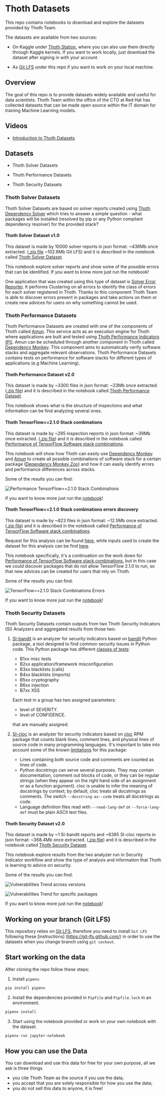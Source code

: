 # Thoth Datasets

This repo contains notebooks to download and explore the datasets provided by Thoth Team.

The datasets are available from two sources:

- On Kaggle under [Thoth Station](https://www.kaggle.com/thothstation/datasets), where you can also use them directly through Kaggle kernels.
If you want to work locally, just download the dataset after signing in with your account.

- As [Git LFS](https://git-lfs.github.com/) under this repo if you want to work on your local machine.

## Overview

The goal of this repo is to provide datasets widely available and useful for data scientists.
Thoth Team within the office of the CTO at Red Hat has collected datasets that can be made open source within the IT domain for training Machine Learning models.

## Videos

- [Introduction to Thoth Datasets](https://www.youtube.com/watch?v=_tZo7eIOzJI)

## Datasets

- Thoth Solver Datasets

- Thoth Performance Datasets

- Thoth Security Datasets

### Thoth Solver Datasets

Thoth Solver Datasets are based on solver reports created using [Thoth Dependency Solver](https://github.com/thoth-station/solver)
which tries to answer a simple question - what packages will be installed (resolved by pip or any Python compliant dependency resolver) for the provided stack?

#### Thoth Solver Dataset v1.0

This dataset is made by 10000 solver reports in json format: ~436Mb once extracted. 
([.zip file](https://github.com/thoth-station/datasets/blob/master/notebooks/thoth-solver-dataset/thoth-solver-dataset-v1.0.zip) ~102.8Mb Git LFS)
and it is described in the notebook called [Thoth Solver Dataset](https://github.com/thoth-station/datasets/blob/master/notebooks/thoth-solver-dataset/ThothSolverDataset.ipynb).

This notebook explore solver reports and show some of the possible errors that can be identified. If you want to know more just run the notebook!

One application that was created using this type of dataset is [Solver Error Reporter](https://github.com/thoth-station/solver-errors-reporter).
It performs Clustering on all errors to identify the class of errors for each solver registered in Thoth. Thanks to this component Thoth Team is able to discover errors
present in packages and take actions on them or create new advices for users on why something cannot be used.

### Thoth Performance Datasets

Thoth Performance Datasets are created with one of the components of Thoth called [Amun](https://github.com/thoth-station/amun-api).
This service acts as an execution engine for Thoth where applications are built and tested using [Thoth Performance Indicators (PI)](https://github.com/thoth-station/performance).
Amun can be scheduled through another component in Thoth called [Dependency Monkey](https://github.com/thoth-station/adviser/blob/master/docs/source/dependency_monkey.rst).
This component aims to automatically verify software stacks and aggregate relevant observations.
Thoth Performance Datasets contains tests on performance for software stacks for different types of applications (e.g Machine Learning).

#### Thoth Performance Dataset v2.0

This dataset is made by ~3300 files in json format: ~23Mb once extracted.
([.zip file](https://github.com/thoth-station/datasets/blob/master/notebooks/thoth-performance-dataset/thoth-performance-dataset-v1.0.zip))
and it is described in the notebook called [Thoth Performance Dataset](https://github.com/thoth-station/datasets/blob/master/notebooks/thoth-performance-dataset/ThothPerformanceDataset.ipynb).

This notebook shows what is the structure of inspections and what information can be find analyzing several ones.

#### Thoth TensorFlow==2.1.0 Stack combinations

This dataset is made by ~295 inspection reports in json format: ~39Mb once extracted.
([.zip file](https://github.com/thoth-station/datasets/blob/master/notebooks/thoth-performance-dataset/thoth-performance-dataset-v1.0.zip))
and it is described in the notebook called [Performance of TensorFlow Software stack combinations](https://github.com/thoth-station/datasets/blob/master/notebooks/thoth-performance-dataset/PerformanceTensorFlow2.1.0SoftwareStackCombinations.ipynb).

This notebook will show how Thoth can easily use [Dependency Monkey](https://github.com/thoth-station/adviser/blob/master/docs/source/dependency_monkey.rst)
and [Amun](https://github.com/thoth-station/amun-api) to create all possible combinations of software stack for a certain package
([Dependency Monkey Zoo](https://github.com/thoth-station/dependency-monkey-zoo)) and how it can easily identify errors and performance differences across stacks.

Some of the results you can find:

![Performance TensorFlow==2.1.0 Stack Combinations](https://raw.githubusercontent.com/thoth-station/datasets/master/notebooks/thoth-performance-dataset/images/TF2.1.0Performance2DPlot.png)

If you want to know more just run the [notebook](https://github.com/thoth-station/datasets/blob/master/notebooks/thoth-performance-dataset/PerformanceTensorFlow2.1.0SoftwareStackCombinations.ipynb)!

#### Thoth TensorFlow==2.1.0 Stack combinations errors discovery

This dataset is made by ~823 files in json format: ~12.5Mb once extracted.
([.zip file](https://github.com/thoth-station/datasets/blob/master/notebooks/thoth-performance-dataset/thoth-performance-dataset-v1.0.zip))
and it is described in the notebook called [Performance of TensorFlow Software stack combinations](https://github.com/thoth-station/datasets/blob/master/notebooks/thoth-performance-dataset/PerformanceTensorFlow2.1.0SoftwareStackCombinationsErrors.ipynb).

Request for this analysis can be found [here](https://github.com/thoth-station/datasets/issues/16), while inputs used to create the dataset for this analysis can be find [here](https://github.com/thoth-station/dependency-monkey-zoo/tree/master/tensorflow/inspection-2020-09-08.1).

This notebook specifically, it's a continuation on the work down for [Performance of TensorFlow Software stack combinations](https://github.com/thoth-station/datasets/blob/master/notebooks/thoth-performance-dataset/PerformanceTensorFlow2.1.0SoftwareStackCombinations.ipynb), but in this case we could discover packages that do not allow TensorFlow 2.1.0 to run,
so that new advices can be created for users that rely on Thoth.

Some of the results you can find:

![TensorFlow==2.1.0 Stack Combinations Errors](https://raw.githubusercontent.com/thoth-station/datasets/master/notebooks/thoth-performance-dataset/images/TF2.1.0PerformanceSoftwareStackCombinationsErrors.png)

If you want to know more just run the [notebook](https://github.com/thoth-station/datasets/blob/master/notebooks/thoth-performance-dataset/PerformanceTensorFlow2.1.0SoftwareStackCombinationsErrors.ipynb)!

### Thoth Security Datasets

Thoth Security Datasets contain outputs from two Thoth Security Indicators (SI) Analyzers and aggregated results from those two:

1. [SI-bandit](https://github.com/thoth-station/si-bandit) is an analyzer for security indicators based on [bandit](https://pypi.org/project/bandit/) Python package,
    a tool designed to find common security issues in Python code. This Python package has different [classes of tests](https://readthedocs.org/projects/bandit/downloads/pdf/latest/):

    - B1xx misc tests
    - B2xx application/framework misconfiguration
    - B3xx blacklists (calls)
    - B4xx blacklists (imports)
    - B5xx cryptography
    - B6xx injection
    - B7xx XSS

    Each test in a group has two assigned parameters:

    - level of SEVERITY.
    - level of CONFIDENCE.

    that are manually assigned.

2. [SI-cloc](https://github.com/thoth-station/si-cloc) is an analyzer for security indicators based on [cloc](https://github.com/AlDanial/cloc) RPM package
    that counts blank lines, comment lines, and physical lines of source code in many programming languages.
    It's important to take into account some of the known [limitations](https://github.com/AlDanial/cloc#limitations-) for this package:

    - Lines containing both source code and comments are counted as lines of code.
    - Python docstrings can serve several purposes. They may contain documentation, comment out blocks of code,
    or they can be regular strings (when they appear on the right hand side of an assignment or as a function argument).
    cloc is unable to infer the meaning of docstrings by context; by default, cloc treats all docstrings as comments.
    The switch ``--docstring-as--code`` treats all docstrings as code.
    - Language definition files read with ``--read-lang-def`` or ``--force-lang-def`` must be plain ASCII text files.

#### Thoth Security Dataset v2.0

This dataset is made by ~1 SI-bandit reports and ~6385 SI-cloc reports in json format: ~368.4Mb once extracted.
([.zip file](https://github.com/thoth-station/datasets/blob/master/notebooks/thoth-security-dataset/thoth-security-dataset-v2.0.zip))
and it is described in the notebook called [Thoth Security Dataset](https://github.com/thoth-station/datasets/blob/master/notebooks/thoth-security-dataset/ThothSecurityDataset.ipynb).

This notebook explore results from the two analyzer run in Security Indicator workflow and show the type of analysis and information that Thoth is learning to advice on security.

Some of the results you can find:

![Vulnerabilities Trend across versions](https://raw.githubusercontent.com/thoth-station/datasets/master/notebooks/thoth-security-dataset/images/VulnerabilityScorePythonPackages.png)

![Vulnerabilities Trend for specific packages](https://raw.githubusercontent.com/thoth-station/datasets/master/notebooks/thoth-security-dataset/images/VulnerabilitiesTrendPackagewerkzeug.png)

If you want to know more just run the [notebook](https://github.com/thoth-station/datasets/blob/master/notebooks/thoth-security-dataset/ThothSecurityDataset.ipynb)!

## Working on your branch (Git LFS)

This repository relies on [Git LFS](https://git-lfs.github.com/),
therefore you need to install `Git LFS` following these [instructions] (https://git-lfs.github.com/)
in order to use the datasets when you change branch using `git ceckout`.

## Start working on the data

After cloning the repo follow these steps:

1. Install `pipenv`.

```bash
pip install pipenv
```

2. Install the dependencies provided in `Pipfile` and `Pipfile.lock` in an environment.

```bash
pipenv install
```

3. Start using the notebook provided or work on your own notebook with the dataset.

```bash
pipenv run jupyter-notebook
```

## How you can use the Data

You can download and use this data for free for your own purpose, all we ask is three things

- you cite Thoth Team as the source if you use the data;
- you accept that you are solely responsible for how you use the data;
- you do not sell this data to anyone, it is free!
